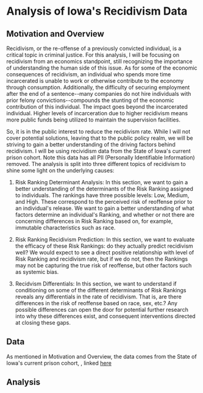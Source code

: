 # Analysis of Iowa's Recidivism Data 

## Motivation and Overview

Recidivism, or the re-offense of a previously convicted individual, is a critical topic in criminal justice. For this analysis, I will be focusing on recidivism from an economics standpoint, still recognizing the importance of understanding the human side of this issue. As for some of the economic consequences of recidivism, an individual who spends more time incarcerated is unable to work or otherwise contribute to the economy through consumption. Additionally, the difficulty of securing employment after the end of a sentence--many companies do not hire individuals with prior felony convictions--compounds the stunting of the economic contribution of this individual. The impact goes beyond the incarcerated individual. Higher levels of incarceration due to higher recidivism means more public funds being utilized to maintain the supervision facilities.

So, it is in the public interest to reduce the recidivism rate. While I will not cover potential solutions, leaving that to the public policy realm, we will be striving to gain a better understanding of the driving factors behind recidivism. I will be using recividism data from the State of Iowa's current prison cohort. Note this data has all PII (Personally Identifiable Information) removed. The analysis is split into three different topics of recidivism to shine some light on the underlying causes:

1) Risk Ranking Determinant Analysis: In this section, we want to gain a better understanding of the determinants of the Risk Ranking assigned to individuals. The rankings have three possible levels: Low, Medium, and High. These correspond to the perceived risk of reoffense prior to an individual's release. We want to gain a better understanding of what factors determine an individual's Ranking, and whether or not there are concerning differences in Risk Ranking based on, for example, immutable characteristics such as race.

2) Risk Ranking Recidivism Prediction: In this section, we want to evaluate the efficacy of these Risk Rankings: do they actually predict recidivism well? We would expect to see a direct positive relationship with level of Risk Ranking and recidivism rate, but if we do not, then the Rankings may not be capturing the true risk of reoffense, but other factors such as systemic bias.

3) Recidvism Differentials: In this section, we want to understand if conditioning on some of the different determinants of Risk Rankings reveals any differentials in the rate of recidivism. That is, are there differences in the risk of reoffense based on race, sex, etc.? Any possible differences can open the door for potential further research into why these differences exist, and consequent interventions directed at closing these gaps.  

## Data 

As mentioned in Motivation and Overview, the data comes from the State of Iowa's current prison cohort, , linked [here](https://data.iowa.gov/Correctional-System/Iowa-Prison-Recidivism-Status-Current-Cohort/msmx-x2q6)

## Analysis